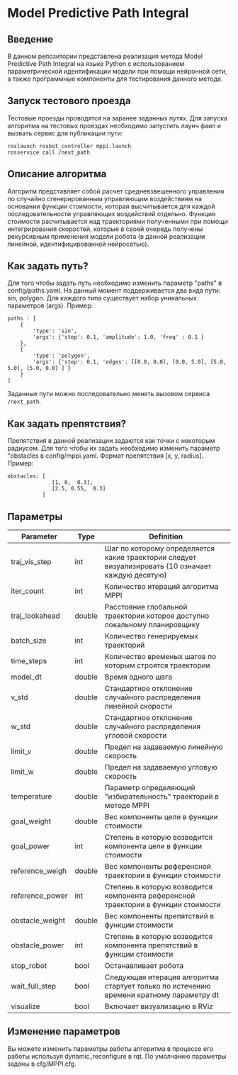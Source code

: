 # Model Predictive Path Integral

## Введение 
В данном репозитории представлена реализация метода Model Predictive Path Integral на языке Python c использованием параметрической идентификации модели при помощи нейронной сети, а также программные компоненты для тестирования данного метода. 


## Запуск тестового проезда
Тестовые проезды проводятся на заранее заданных путях. Для запуска алгоритма на тестовых проездах необходимо запустить лаунч фаил и вызвать сервис для публикации пути:
```
roslaunch rosbot_controller mppi.launch
rosservice call /next_path
```

## Описание алгоритма
Алгоритм представляет собой расчет средневзвешенного управления по случайно сгенерированным управляющим воздействиям на основании функции стоимости, которая высчитывается для каждой последовательности управляющих воздействий отдельно. Функция стоимости расчитывается над траекториями полученными при помощи интегрирования скоростей, которые в своей очередь получены рекурсивным применения модели робота (в данной реализации линейной, идентифицированной нейросетью).

## Как задать путь?
Для того чтобы задать путь необходимо изменить параметр "paths" в config/paths.yaml. На данный момент поддерживается два вида пути: sin, polygon. Для каждого типа существует набор уникальных параметров (args). Пример:

```
paths : [
    {
        'type': 'sin',
        'args': {'step': 0.1, 'amplitude': 1.0, 'freq' : 0.1 }
    },
    {
        'type': 'polygon',
        'args': {'step': 0.1, 'edges': [[0.0, 0.0], [0.0, 5.0], [5.0, 5.0], [5.0, 0.0] ] }
    }
]
```
Заданные пути можно последовательно менять вызовом сервиса ```/next_path```. 

## Как задать препятствия?
Препятствия в данной реализации задаются как точки с некоторым радиусом. Для того чтобы их задать 
необходимо изменить параметр "obstacles в config/mppi.yaml. Формат препятствия [x, y, radius]. Пример:
```
obstacles: [              
              [1, 0,  0.3],
              [2.5, 0.55,  0.3]
           ]
```


## Параметры


| Parameter       | Type   | Definition                                                                                         |
| --------------- | ------ | -------------------------------------------------------------------------------------------------- |
| traj_vis_step   | int    | Шаг по которому определяется какие траектории следует визуализировать (10 означает каждую десятую) |
| iter_count      | int    | Количество итераций алгоритма MPPI                                                                 |
| traj_lookahead  | double | Расстояние глобальной траектории которое доступно локальному планировщику                          |
| batch_size      | int    | Количество генерируемых траекторий                                                                 |
| time_steps      | int    | Количество временых шагов по которым строятся траектории                                           |
| model_dt        | double | Время одного шага                                                                                  |
| v_std           | double | Стандартное отклонение случайного распределения линейной скорости                                  |
| w_std           | double | Стандартное отклонение случайного распределения угловой скорости                                  |
| limit_v         | double | Предел на задаваемую линейную скорость                                                             |
| limit_w         | double | Предел на задаваемую угловую скорость                                                              |
| temperature     | double | Параметр определяющий "избирательность" траекторий в методе MPPI                                   |
| goal_weight     | double | Вес компоненты цели в функции стоимости                                                           |
| goal_power      | int    | Степень в которую возводится компонента цели в функции стоимости                                   |
| reference_weigh | double | Вес компоненты референсной траектории в функции стоимости                                          |
| reference_power | int    | Степень в которую возводится компонента референсной траектории в функции стоимости                 |
| obstacle_weight | double | Вес компоненты препятствий в функции стоимости                                                     |
| obstacle_power  | int    | Степень в которую возводится компонента препятствий в функции стоимости                            |
| stop_robot      | bool   | Останавливает робота                                                                               |
| wait_full_step  | bool   | Следующая итерация алгоритма стартует только по истечению времени кратному параметру dt            |
| visualize       | bool   | Включает визуализацию в RViz                                                                       |



## Изменение параметров
Вы можете изменить параметры работы алгоритма в процессе его работы используя dynamic_reconfigure в rqt. 
По умолчанию параметры заданы в cfg/MPPI.cfg.